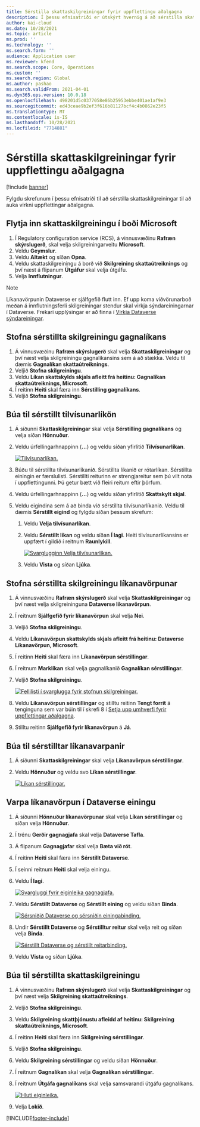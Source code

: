 ```yaml
---
title: Sérstilla skattaskilgreiningar fyrir uppflettingu aðalgagna
description: Í þessu efnisatriði er útskýrt hvernig á að sérstilla skattaskilgreiningar til að auka virkni uppflettingar aðalgagna.
author: kai-cloud
ms.date: 10/28/2021
ms.topic: article
ms.prod: ''
ms.technology: ''
ms.search.form: ''
audience: Application user
ms.reviewer: kfend
ms.search.scope: Core, Operations
ms.custom: ''
ms.search.region: Global
ms.author: pashao
ms.search.validFrom: 2021-04-01
ms.dyn365.ops.version: 10.0.18
ms.openlocfilehash: 498201d5c0377058e86b25953ebbe401ae1af9e3
ms.sourcegitcommit: ed43ceae9b2ef3f616b81127bcf4c4b0862e23f5
ms.translationtype: MT
ms.contentlocale: is-IS
ms.lasthandoff: 10/28/2021
ms.locfileid: "7714881"
---
```

# <a name="customize-tax-configurations-for-master-data-lookup"></a>Sérstilla skattaskilgreiningar fyrir uppflettingu aðalgagna

[!include [banner](../includes/banner.md)]

Fylgdu skrefunum í þessu efnisatriði til að sérstilla skattaskilgreiningar til að auka virkni uppflettingar aðalgagna.

## <a name="import-a-tax-configuration-provided-by-microsoft"></a>Flytja inn skattaskilgreiningu í boði Microsoft

1. Í Regulatory configuration service (RCS), á vinnusvæðinu **Rafræn skýrslugerð**, skal velja skilgreiningarveitu **Microsoft**.
2. Veldu **Geymslur**.
3. Veldu **Altækt** og síðan **Opna**.
4. Veldu skattaskilgreiningu á borð við **Skilgreining skattaútreiknings** og því næst á flipanum **Útgáfur** skal velja útgáfu.
5. Velja **Innflutningur**.

> [!NOTE]
> Líkanavörpunin Dataverse er sjálfgefið flutt inn. Ef upp koma viðvörunarboð meðan á innflutningsferli skilgreiningar stendur skal virkja sýndareiningarnar í Dataverse. Frekari upplýsingar er að finna í [Virkja Dataverse sýndareiningar](../../fin-ops-core/dev-itpro/power-platform/enable-virtual-entities.md).

## <a name="create-a-customized-data-model-configuration"></a>Stofna sérstillta skilgreiningu gagnalíkans

1. Á vinnusvæðinu **Rafræn skýrslugerð** skal velja **Skattaskilgreiningar** og því næst velja skilgreiningu gagnalíkansins sem á að stækka. Veldu til dæmis **Gagnalíkan skattaútreiknings**.
2. Veljið **Stofna skilgreiningu**.
3. Veldu **Líkan skattskylds skjals afleitt frá heitinu: Gagnalíkan skattaútreiknings, Microsoft**.
4. Í reitinn **Heiti** skal færa inn **Sérstilling gagnalíkans**.
5. Veljið **Stofna skilgreiningu**.

## <a name="create-customized-reference-models"></a>Búa til sérstillt tilvísunarlíkön

1. Á síðunni **Skattaskilgreiningar** skal velja **Sérstilling gagnalíkans** og velja síðan **Hönnuður**.
2. Veldu úrfellingarhnappinn (**...**) og veldu síðan yfirlitið **Tilvísunarlíkan**.

    [![Tilvísunarlíkan.](./media/pic2.png)](./media/pic2.png)

3. Búðu til sérstillta tilvísunarlíkanið. Sérstillta líkanið er rótarlíkan. Sérstillta einingin er færslulisti. Sérstillti reiturinn er strengjareitur sem þú vilt nota í uppflettingunni. Þú getur bætt við fleiri reitum eftir þörfum.
4. Veldu úrfellingarhnappinn (**...**) og veldu síðan yfirlitið **Skattskylt skjal**.
5. Veldu eigindina sem á að binda við sérstillta tilvísunarlíkanið. Veldu til dæmis **Sérstillt eigind** og fylgdu síðan þessum skrefum:

    1. Veldu **Velja tilvísunarlíkan**.
    2. Veldu **Sérstillt líkan** og veldu síðan **Í lagi**. Heiti tilvísunarlíkansins er uppfært í gildið í reitnum **Raunlykill**.

        [![Svarglugginn Velja tilvísunarlíkan.](./media/pic5.png)](./media/pic5.png)

    3. Veldu **Vista** og síðan **Ljúka**.

## <a name="create-a-customized-model-mapping-configuration"></a>Stofna sérstillta skilgreiningu líkanavörpunar

1. Á vinnusvæðinu **Rafræn skýrslugerð** skal velja **Skattaskilgreiningar** og því næst velja skilgreininguna **Dataverse líkanavörpun**.
2. Í reitnum **Sjálfgefið fyrir líkanavörpun** skal velja **Nei**.
3. Veljið **Stofna skilgreiningu**.
4. Veldu **Líkanavörpun skattskylds skjals afleitt frá heitinu: Dataverse Líkanavörpun, Microsoft**.
5. Í reitinn **Heiti** skal færa inn **Líkanavörpun sérstillingar**.
6. Í reitnum **Marklíkan** skal velja gagnalíkanið **Gagnalíkan sérstillingar**.
7. Veljið **Stofna skilgreiningu**.

    [![Fellilisti í svarglugga fyrir stofnun skilgreiningar.](./media/pic6.png)](./media/pic6.png)

8. Veldu **Líkanavörpun sérstillingar** og stilltu reitinn **Tengt forrit** á tenginguna sem var búin til í skrefi 8 í [Setja upp umhverfi fyrir uppflettingar aðalgagna](tax-service-set-up-environment-master-data-lookup.md).
9. Stilltu reitinn **Sjálfgefið fyrir líkanavörpun** á **Já**.

## <a name="create-customized-model-mappings"></a>Búa til sérstilltar líkanavarpanir

1. Á síðunni **Skattaskilgreiningar** skal velja **Líkanavörpun sérstillingar**.
2. Veldu **Hönnuður** og veldu svo **Líkan sérstillingar**.

    [![Líkan sérstillingar.](./media/pic8.png)](./media/pic8.png)

## <a name="map-a-model-mapping-to-a-dataverse-entity"></a>Varpa líkanavörpun í Dataverse einingu

1. Á síðunni **Hönnuður líkanavörpunar** skal velja **Líkan sérstillingar** og síðan velja **Hönnuður**.
2. Í trénu **Gerðir gagnagjafa** skal velja **Dataverse Tafla**.
3. Á flipanum **Gagnagjafar** skal velja **Bæta við rót**.
4. Í reitinn **Heiti** skal færa inn **Sérstillt Dataverse**.
5. Í seinni reitnum **Heiti** skal velja einingu.
6. Veldu **Í lagi**.

    [![Svargluggi fyrir eiginleika gagnagjafa.](./media/pic9.png)](./media/pic9.png)

7. Veldu **Sérstillt Dataverse** og **Sérstillt eining** og veldu síðan **Binda**.

    [![Sérsniðið Dataverse og sérsniðin einingabinding.](./media/pic10.png)](./media/pic10.png)

8. Undir **Sérstillt Dataverse** og **Sérstilltur reitur** skal velja reit og síðan velja **Binda**.

    [![Sérstillt Dataverse og sérstillt reitarbinding.](./media/pic11.png)](./media/pic11.png)

9. Veldu **Vista** og síðan **Ljúka**.

## <a name="create-a-customized-tax-configuration"></a>Búa til sérstillta skattaskilgreiningu

1. Á vinnusvæðinu **Rafræn skýrslugerð** skal velja **Skattaskilgreiningar** og því næst velja **Skilgreining skattaútreiknings**.
2. Veljið **Stofna skilgreiningu**.
3. Veldu **Skilgreining skattþjónustu afleidd af heitinu: Skilgreining skattaútreiknings, Microsoft**.
4. Í reitinn **Heiti** skal færa inn **Skilgreining sérstillingar**.
5. Veljið **Stofna skilgreiningu**.
6. Veldu **Skilgreining sérstillingar** og veldu síðan **Hönnuður**.
7. Í reitnum **Gagnalíkan** skal velja **Gagnalíkan sérstillingar**.
8. Í reitnum **Útgáfa gagnalíkans** skal velja samsvarandi útgáfu gagnalíkans.

    [![Hluti eiginleika.](./media/pic13.png)](./media/pic13.png)

9. Velja **Lokið**.

[!INCLUDE[footer-include](../../includes/footer-banner.md)]
